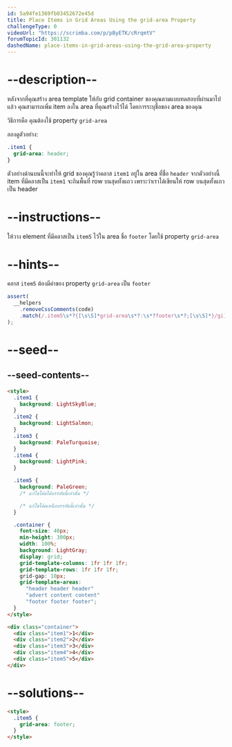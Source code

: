 ```yaml
---
id: 5a94fe1369fb03452672e45d
title: Place Items in Grid Areas Using the grid-area Property
challengeType: 0
videoUrl: "https://scrimba.com/p/pByETK/cRrqmtV"
forumTopicId: 301132
dashedName: place-items-in-grid-areas-using-the-grid-area-property
---
```


# --description--

หลังจากที่คุณสร้าง area template ให้กับ grid container ของคุณตามแบบทดสอบที่ผ่านมาไปแล้ว
คุณสามารถเพิ่ม item ลงใน area ที่คุณสร้างไว้ได้ โดยการระบุชื่อของ area ของคุณ

วิธีการคือ คุณต้องใช้ property `grid-area`

ลองดูตัวอย่าง:

```css
.item1 {
  grid-area: header;
}
```

ตัวอย่างด้านบนนี้จะทำให้ grid ของคุณรู้ว่าคลาส `item1` อยู่ใน area ที่ชื่อ `header`
จากตัวอย่างนี้ item ที่มีคลาสเป็น `item1` จะกินพื้นที่ row บนสุดทั้งแถว เพราะว่าเราได้เขียนให้ row บนสุดทั้งแถวเป็น header

# --instructions--

ให้วาง element ที่มีคลาสเป็น `item5` ไว้ใน area ชื่อ `footer` โดยใช้ property `grid-area`

# --hints--

คลาส `item5` ต้องมีค่าของ property `grid-area` เป็น `footer`

```js
assert(
  __helpers
    .removeCssComments(code)
    .match(/.item5\s*?{[\s\S]*grid-area\s*?:\s*?footer\s*?;[\s\S]*}/gi)
);
```

# --seed--

## --seed-contents--

```html
<style>
  .item1 {
    background: LightSkyBlue;
  }
  .item2 {
    background: LightSalmon;
  }
  .item3 {
    background: PaleTurquoise;
  }
  .item4 {
    background: LightPink;
  }

  .item5 {
    background: PaleGreen;
    /* แก้ไขโค้ดใต้บรรทัดนี้เท่านั้น */

    /* แก้ไขโค้ดเหนือบรรทัดนี้เท่านั้น */
  }

  .container {
    font-size: 40px;
    min-height: 300px;
    width: 100%;
    background: LightGray;
    display: grid;
    grid-template-columns: 1fr 1fr 1fr;
    grid-template-rows: 1fr 1fr 1fr;
    grid-gap: 10px;
    grid-template-areas:
      "header header header"
      "advert content content"
      "footer footer footer";
  }
</style>

<div class="container">
  <div class="item1">1</div>
  <div class="item2">2</div>
  <div class="item3">3</div>
  <div class="item4">4</div>
  <div class="item5">5</div>
</div>
```

# --solutions--

```html
<style>
  .item5 {
    grid-area: footer;
  }
</style>
```
